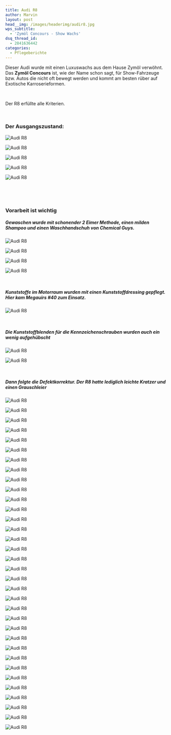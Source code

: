 ```yaml
---
title: Audi R8
author: Marvin
layout: post
head__img: /images/headerimg/audir8.jpg
wps_subtitle:
  - 'Zymöl Concours - Show Wachs'
dsq_thread_id:
  - 2841636442
categories:
  - Pflegeberichte
---
```

Dieser Audi wurde mit einen Luxuswachs aus dem Hause Zymöl verwöhnt. Das **Zymöl Concours** ist, wie der Name schon sagt, für Show-Fahrzeuge bzw. Autos die nicht oft bewegt werden und kommt am besten rüber auf Exotische Karroserieformen.

&nbsp;

Der R8 erfüllte alle Kriterien.

&nbsp;

### Der Ausgangszustand:

![Audi R8](https://glossboss.de/images/marvin/audir8schwarz/IMG_5895.jpg)

![Audi R8](https://glossboss.de/images/marvin/audir8schwarz/IMG_5898.jpg)

![Audi R8](https://glossboss.de/images/marvin/audir8schwarz/IMG_5899.jpg)

![Audi R8](https://glossboss.de/images/marvin/audir8schwarz/IMG_5900.jpg)

![Audi R8](https://glossboss.de/images/marvin/audir8schwarz/IMG_5901.jpg)

&nbsp;

&nbsp;

### Vorarbeit ist wichtig

##### Gewaschen wurde mit schonender 2 Eimer Methode, einen milden Shampoo und einen Waschhandschuh von Chemical Guys.

![Audi R8](https://glossboss.de/images/marvin/audir8schwarz/IMG_5904.jpg)

![Audi R8](https://glossboss.de/images/marvin/audir8schwarz/IMG_5905.jpg)

![Audi R8](https://glossboss.de/images/marvin/audir8schwarz/IMG_5908.jpg)

![Audi R8](https://glossboss.de/images/marvin/audir8schwarz/IMG_5912.jpg)

&nbsp;

##### Kunststoffe im Motorraum wurden mit einen Kunststoffdressing gepflegt. Hier kam Megauirs #40 zum Einsatz.

![Audi R8](https://glossboss.de/images/marvin/audir8schwarz/IMG_5913.jpg)

&nbsp;

##### Die Kunststoffblenden für die Kennzeichenschrauben wurden auch ein wenig aufgehübscht

![Audi R8](https://glossboss.de/images/marvin/audir8schwarz/IMG_5918.jpg)

![Audi R8](https://glossboss.de/images/marvin/audir8schwarz/IMG_5919.jpg)

&nbsp;

##### Dann folgte die Defektkorrektur. Der R8 hatte lediglich leichte Kratzer und einen Grauschleier

![Audi R8](https://glossboss.de/images/marvin/audir8schwarz/IMG_5921.jpg)

![Audi R8](https://glossboss.de/images/marvin/audir8schwarz/IMG_5923.jpg)

![Audi R8](https://glossboss.de/images/marvin/audir8schwarz/IMG_5924.jpg)

![Audi R8](https://glossboss.de/images/marvin/audir8schwarz/IMG_5925.jpg)

![Audi R8](https://glossboss.de/images/marvin/audir8schwarz/IMG_5930.jpg)

![Audi R8](https://glossboss.de/images/marvin/audir8schwarz/IMG_5937.jpg)

![Audi R8](https://glossboss.de/images/marvin/audir8schwarz/IMG_5940.jpg)

![Audi R8](https://glossboss.de/images/marvin/audir8schwarz/IMG_5942.jpg)

![Audi R8](https://glossboss.de/images/marvin/audir8schwarz/IMG_5943.jpg)

![Audi R8](https://glossboss.de/images/marvin/audir8schwarz/IMG_5944.jpg)

![Audi R8](https://glossboss.de/images/marvin/audir8schwarz/IMG_5945.jpg)

![Audi R8](https://glossboss.de/images/marvin/audir8schwarz/IMG_5961.jpg)

![Audi R8](https://glossboss.de/images/marvin/audir8schwarz/IMG_5963.jpg)

![Audi R8](https://glossboss.de/images/marvin/audir8schwarz/IMG_5964.jpg)

![Audi R8](https://glossboss.de/images/marvin/audir8schwarz/IMG_5966.jpg)

![Audi R8](https://glossboss.de/images/marvin/audir8schwarz/IMG_5967.jpg)

![Audi R8](https://glossboss.de/images/marvin/audir8schwarz/IMG_5969.jpg)

![Audi R8](https://glossboss.de/images/marvin/audir8schwarz/IMG_5971.jpg)

![Audi R8](https://glossboss.de/images/marvin/audir8schwarz/IMG_5972.jpg)

![Audi R8](https://glossboss.de/images/marvin/audir8schwarz/IMG_5974.jpg)

![Audi R8](https://glossboss.de/images/marvin/audir8schwarz/IMG_5978.jpg)

![Audi R8](https://glossboss.de/images/marvin/audir8schwarz/IMG_5983.jpg)

![Audi R8](https://glossboss.de/images/marvin/audir8schwarz/IMG_5985.jpg)

![Audi R8](https://glossboss.de/images/marvin/audir8schwarz/IMG_5994.jpg)

![Audi R8](https://glossboss.de/images/marvin/audir8schwarz/IMG_5994_1.jpg)

![Audi R8](https://glossboss.de/images/marvin/audir8schwarz/IMG_5997.jpg)

![Audi R8](https://glossboss.de/images/marvin/audir8schwarz/IMG_6005.jpg)

![Audi R8](https://glossboss.de/images/marvin/audir8schwarz/IMG_6011.jpg)

![Audi R8](https://glossboss.de/images/marvin/audir8schwarz/IMG_6013.jpg)

![Audi R8](https://glossboss.de/images/marvin/audir8schwarz/IMG_6016.jpg)

![Audi R8](https://glossboss.de/images/marvin/audir8schwarz/IMG_6020.jpg)

![Audi R8](https://glossboss.de/images/marvin/audir8schwarz/IMG_6025.jpg)

![Audi R8](https://glossboss.de/images/marvin/audir8schwarz/IMG_6026.jpg)

![Audi R8](https://glossboss.de/images/marvin/audir8schwarz/IMG_6033.jpg)